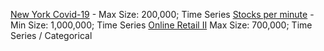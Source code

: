 [New York Covid-19](https://www.kaggle.com/datasets/imoore/us-covid19-dataset-live-hourlydaily-updates) - Max Size: 200,000; Time Series
[Stocks per minute](https://www.kaggle.com/datasets/debashis74017/stock-market-data-nifty-50-stocks-1-min-data?select=ADANIGREEN_minute_data_with_indicators.csv) - Min Size: 1,000,000; Time Series
[Online Retail II](https://archive.ics.uci.edu/ml/datasets/Online+Retail+II) Max Size: 700,000; Time Series / Categorical
